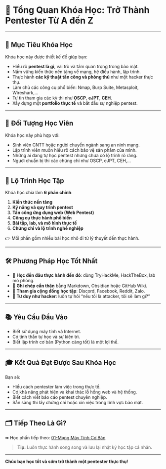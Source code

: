# 🔐 Tổng Quan Khóa Học: Trở Thành Pentester Từ A đến Z

---

## 🎯 Mục Tiêu Khóa Học

Khóa học này được thiết kế để giúp bạn:

- Hiểu rõ **pentest là gì**, vai trò và tầm quan trọng trong bảo mật.
- Nắm vững kiến thức nền tảng về mạng, hệ điều hành, lập trình.
- Thực hành **các kỹ thuật tấn công và phòng thủ** như một hacker thực thụ.
- Làm chủ các công cụ phổ biến: Nmap, Burp Suite, Metasploit, Wireshark,...
- Tự tin tham gia các kỳ thi như **OSCP**, **eJPT**, **CEH**.
- Xây dựng một **portfolio thực tế** và bắt đầu sự nghiệp pentest.

---

## 👤 Đối Tượng Học Viên

Khóa học này phù hợp với:

- Sinh viên CNTT hoặc người chuyển ngành sang an ninh mạng.
- Lập trình viên muốn hiểu rõ cách bảo vệ sản phẩm của mình.
- Những ai đang tự học pentest nhưng chưa có lộ trình rõ ràng.
- Người chuẩn bị thi các chứng chỉ như OSCP, eJPT, CEH,...

---

## 🧭 Lộ Trình Học Tập

Khóa học chia làm **6 phần chính**:

1. **Kiến thức nền tảng**
2. **Kỹ năng và quy trình pentest**
3. **Tấn công ứng dụng web (Web Pentest)**
4. **Công cụ thực hành phổ biến**
5. **Bài tập, lab, và mô hình thực tế**
6. **Chứng chỉ và lộ trình nghề nghiệp**

👉 Mỗi phần gồm nhiều bài học nhỏ đi từ lý thuyết đến thực hành.

---

## 🛠 Phương Pháp Học Tốt Nhất

- 🚀 **Học đến đâu thực hành đến đó**: dùng TryHackMe, HackTheBox, lab mô phỏng.
- 📝 **Ghi chép cẩn thận** bằng Markdown, Obsidian hoặc GitHub Wiki.
- 💬 **Tham gia cộng đồng học tập**: Discord, Facebook, Reddit, Zalo.
- 🧠 **Tư duy như hacker**: luôn tự hỏi “nếu tôi là attacker, tôi sẽ làm gì?”

---

## 📚 Yêu Cầu Đầu Vào

- Biết sử dụng máy tính và Internet.
- Có tinh thần tự học và sự kiên trì.
- Biết lập trình cơ bản (Python càng tốt) là một lợi thế.

---

## 🎓 Kết Quả Đạt Được Sau Khóa Học

Bạn sẽ:

- Hiểu cách pentester làm việc trong thực tế.
- Có khả năng phát hiện và khai thác lỗ hổng web và hệ thống.
- Biết cách viết báo cáo pentest chuyên nghiệp.
- Sẵn sàng thi lấy chứng chỉ hoặc xin việc trong lĩnh vực bảo mật.

---

## 🗂 Tiếp Theo Là Gì?

➡ Học phần tiếp theo: [01-Mạng Máy Tính Cơ Bản](../01-Kien-thuc-co-ban/01-Mang-may-tinh-co-ban.md)

> **Tip:** Luôn thực hành song song và lưu lại nhật ký học tập cá nhân.

---

**Chúc bạn học tốt và sớm trở thành một pentester thực thụ!**
